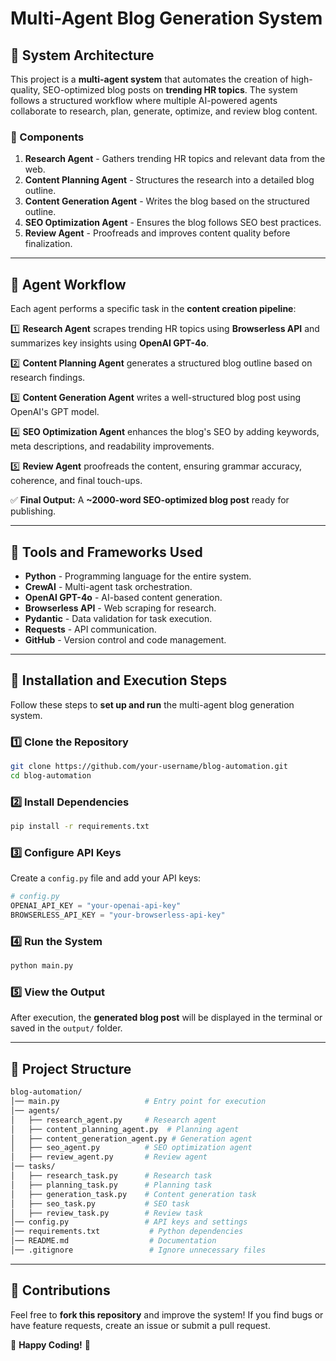 # Multi-Agent Blog Generation System

## 📌 System Architecture
This project is a **multi-agent system** that automates the creation of high-quality, SEO-optimized blog posts on **trending HR topics**. The system follows a structured workflow where multiple AI-powered agents collaborate to research, plan, generate, optimize, and review blog content.

### **🔹 Components**
1. **Research Agent** - Gathers trending HR topics and relevant data from the web.
2. **Content Planning Agent** - Structures the research into a detailed blog outline.
3. **Content Generation Agent** - Writes the blog based on the structured outline.
4. **SEO Optimization Agent** - Ensures the blog follows SEO best practices.
5. **Review Agent** - Proofreads and improves content quality before finalization.

---

## 📌 Agent Workflow
Each agent performs a specific task in the **content creation pipeline**:

1️⃣ **Research Agent** scrapes trending HR topics using **Browserless API** and summarizes key insights using **OpenAI GPT-4o**.

2️⃣ **Content Planning Agent** generates a structured blog outline based on research findings.

3️⃣ **Content Generation Agent** writes a well-structured blog post using OpenAI's GPT model.

4️⃣ **SEO Optimization Agent** enhances the blog's SEO by adding keywords, meta descriptions, and readability improvements.

5️⃣ **Review Agent** proofreads the content, ensuring grammar accuracy, coherence, and final touch-ups.

✅ **Final Output:** A **~2000-word SEO-optimized blog post** ready for publishing.

---

## 📌 Tools and Frameworks Used
- **Python** - Programming language for the entire system.
- **CrewAI** - Multi-agent task orchestration.
- **OpenAI GPT-4o** - AI-based content generation.
- **Browserless API** - Web scraping for research.
- **Pydantic** - Data validation for task execution.
- **Requests** - API communication.
- **GitHub** - Version control and code management.

---

## 📌 Installation and Execution Steps
Follow these steps to **set up and run** the multi-agent blog generation system.

### **1️⃣ Clone the Repository**
```sh
git clone https://github.com/your-username/blog-automation.git
cd blog-automation
```

### **2️⃣ Install Dependencies**
```sh
pip install -r requirements.txt
```

### **3️⃣ Configure API Keys**
Create a `config.py` file and add your API keys:
```python
# config.py
OPENAI_API_KEY = "your-openai-api-key"
BROWSERLESS_API_KEY = "your-browserless-api-key"
```

### **4️⃣ Run the System**
```sh
python main.py
```

### **5️⃣ View the Output**
After execution, the **generated blog post** will be displayed in the terminal or saved in the `output/` folder.

---

## 📌 Project Structure
```sh
blog-automation/
│── main.py                   # Entry point for execution
│── agents/
│   ├── research_agent.py     # Research agent
│   ├── content_planning_agent.py  # Planning agent
│   ├── content_generation_agent.py # Generation agent
│   ├── seo_agent.py          # SEO optimization agent
│   ├── review_agent.py       # Review agent
│── tasks/
│   ├── research_task.py      # Research task
│   ├── planning_task.py      # Planning task
│   ├── generation_task.py    # Content generation task
│   ├── seo_task.py           # SEO task
│   ├── review_task.py        # Review task
│── config.py                 # API keys and settings
│── requirements.txt           # Python dependencies
│── README.md                  # Documentation
│── .gitignore                 # Ignore unnecessary files

```

---

## 📌 Contributions
Feel free to **fork this repository** and improve the system! If you find bugs or have feature requests, create an issue or submit a pull request.

🚀 **Happy Coding!** 🎯
